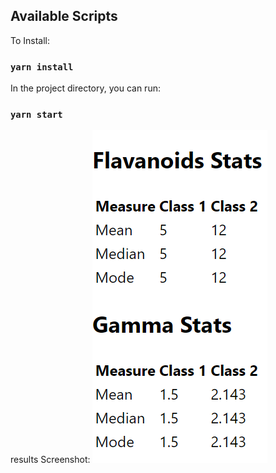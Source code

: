 
## Available Scripts


To Install:

### `yarn install`

In the project directory, you can run:


### `yarn start`

results Screenshot:
![Screenshot](screenshot.png)